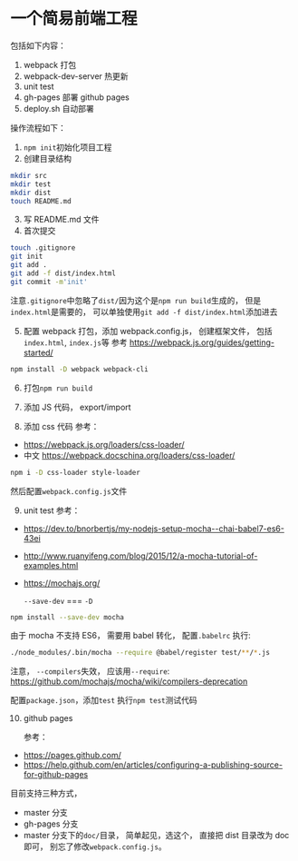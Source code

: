 # 一个简易前端工程

包括如下内容：

1. webpack 打包
2. webpack-dev-server 热更新
3. unit test
4. gh-pages 部署 github pages
5. deploy.sh 自动部署

操作流程如下：

1. `npm init`初始化项目工程
2. 创建目录结构

```bash
mkdir src
mkdir test
mkdir dist
touch README.md
```

3. 写 README.md 文件
4. 首次提交

```bash
touch .gitignore
git init
git add .
git add -f dist/index.html
git commit -m'init'
```

注意`.gitignore`中忽略了`dist/`因为这个是`npm run build`生成的， 但是`index.html`是需要的， 可以单独使用`git add -f dist/index.html`添加进去

5. 配置 webpack 打包，添加 webpack.config.js， 创建框架文件， 包括`index.html`, `index.js`等
   参考 https://webpack.js.org/guides/getting-started/

```bash
npm install -D webpack webpack-cli
```

6. 打包`npm run build`

7. 添加 JS 代码， export/import

8. 添加 css 代码
   参考：

- https://webpack.js.org/loaders/css-loader/
- 中文 https://webpack.docschina.org/loaders/css-loader/

```bash
npm i -D css-loader style-loader
```

然后配置`webpack.config.js`文件

9. unit test
   参考：

- https://dev.to/bnorbertjs/my-nodejs-setup-mocha--chai-babel7-es6-43ei
- http://www.ruanyifeng.com/blog/2015/12/a-mocha-tutorial-of-examples.html
- https://mochajs.org/

  `--save-dev` === `-D`

```bash
npm install --save-dev mocha
```

由于 mocha 不支持 ES6， 需要用 babel 转化， 配置`.babelrc`
执行:

```bash
./node_modules/.bin/mocha --require @babel/register test/**/*.js
```

注意， `--compilers`失效， 应该用`--require`: https://github.com/mochajs/mocha/wiki/compilers-deprecation

配置`package.json`，添加`test`
执行`npm test`测试代码

10. github pages

    参考：

- https://pages.github.com/
- https://help.github.com/en/articles/configuring-a-publishing-source-for-github-pages

目前支持三种方式，

- master 分支
- gh-pages 分支
- master 分支下的`doc/`目录， 简单起见，选这个， 直接把 dist 目录改为 doc 即可， 别忘了修改`webpack.config.js`。
